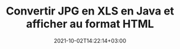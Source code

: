 ---
############################# Static ############################
layout: "autogen-gist"
date: 2021-10-02T14:22:14+03:00
draft: false
path: "fr/total/java/conversion/jpg-to-xls/"
other_out_formats: "PDF DOCX DOT DOTX DOTM TXT RTF HTML MHTML XLS XLSX XLSM XLT XLTX XLTM DIF PPT PPTX PPS PPSX POT POTX POTM ODT OTT EMZ WMZ SVGZ TEX DCM WMF BMP PNG GIF JPEG TIFF"
ad_headline: "Conversion Java JPG vers XLS"
ad_description: "API de conversion de documents JPG vers XLS pour Java | Plus de 100 formats de fichiers pris en charge"

############################# Head ############################
head_title: "Convertir JPG en XLS dans les applications Java et J2SE"
head_description: "Bibliothèque de conversion de documents Java pour convertir JPG en XLS et plus de 100 autres formats de fichiers dans les applications Java et J2SE. Affichez le document XLS converti en tant que visualiseur HTML."

############################# Header ############################
title: "Convertir JPG en XLS en Java et afficher au format HTML"
description: "Convertissez par programme JPG en XLS dans les applications Java et J2SE à l'aide d'options de manipulation de documents flexibles pour personnaliser le document résultant. Convertissez le document complet ou certaines pages spécifiques en fonction des numéros de page ou des plages de pages sélectives à l'aide de la bibliothèque de conversion Java JPG vers XLS."

############################# SubMenu ############################
submenu:
    enable: false

############################# Content ############################
content:
    enable: true
    block:
    - title_left: "Comment convertir JPG en XLS en Java"
      content_left: |
          Exécutez le fichier JPG vers XLS conversion en Java en trois étapes simples. Affichez le document converti au format HTML sans aucune dépendance à un logiciel externe.

          -   Créez une nouvelle instance de la classe **Converter** et chargez le fichier JPG
          -   Définissez **ConvertOptions** pour le type de document XLS
          -   Appelez la méthode **Convert** de l'instance de classe **Converter** pour conversion en XLS
          -   Définir les options du visualiseur HTML
          -   Créez un objet **Viewer** pour afficher le XLS converti au format HTML
          
      title_right: "Téléchargements et instructions d'installation"
      content_right: |
          Vous avez besoin des espaces de noms `GroupDocs.Conversion` et `GroupDocs.Viewer` pour convertir entre plus de 100 documents et formats de fichiers image tels que PDF, Microsoft Word, Excel, PowerPoint, Project, Visio, Outlook, HTML et diagrammes. Découvrez d'autres [API Java pour les documents Office](https://products.conholdate.com/total/java/) proposés par Conholdate.Total.
          
          Obtenez les fichiers d'assemblage respectifs à partir des [téléchargements](https://downloads.conholdate.com/total/java) ou récupérez l'ensemble du package à partir de [Maven](https://repository.conholdate.com/webapp/#/artifacts/browse/tree/General/repo) pour ajouter `Conholdate.Total` directement dans votre espace de travail.
          
      gisthash: "675fd7fb45acf595fd9f872593eb2899"
      gistfile: "word-to-pdf-conversion.java"
          
    - title_left: "Convertir JPG protégé par mot de passe en XLS"
      content_left: |
          Chargez et convertissez avec précision des documents protégés par un mot de passe dans vos applications basées sur Java. L'API de conversion de format de fichier prend également en charge le rendu de documents distants à partir de différentes sources, notamment S3, Blob, FTP, Stream, URL ou un disque local.

          -   Créer une nouvelle instance de la classe **Converter** et transmettre le chemin du document source
          -   Instanciez la classe **ConvertOptions** appropriée, par ex. (**PdfConvertOptions**, **WordProcessingConvertOptions**, **SpreadsheetConvertOptions** etc.)
          -   Appelez la méthode **convert** de l'instance de classe **Converter** et transmettez le nom de fichier du document converti
        
      title_right: "Extraction d'informations sur les documents sources"
      content_right: |
          La fonction d'extraction d'informations sur les documents permet non seulement d'obtenir les informations de base sur le fichier du document source, mais elle prend également en charge l'extraction de certaines informations précieuses spécifiques au format de fichier, telles que les dates de début et de fin du projet d'un fichier Microsoft Project, toute restriction d'impression sur un document PDF, liste des dossiers contenus dans un fichier de données Outlook, etc. 

          Convertissez les formats de fichiers de documents populaires sur différents systèmes d'exploitation tels que Windows, Linux ou macOS tout en utilisant des environnements de développement tels que NetBeans, IntelliJ IDEA et Eclipse.
          
      gisthash: "35e23082b8fa43502d6784c38947eef1"
      gistfile: "password-protected-word-document-to-pdf-conversion.java"

    - title_left: "Convertir des pages Word spécifiques en PDF en Java"
      content_left: |
          L'API de conversion de documents Java vous permet de choisir des pages sélectionnées dans le document source et de les convertir avec précision au format de document pris en charge. L'exemple de code ci-dessous montre comment convertir les 1ère et 4ème pages d'un document Word en fichier PDF résultant.

          -   Créez une nouvelle instance de la classe **Converter** et chargez le document d'entrée (Word)
          -   Instanciez la classe **ConvertOptions** appropriée, par ex. (**PdfConvertOptions**, **WordProcessingConvertOptions**, **SpreadsheetConvertOptions**, etc.)
          -   Définissez la propriété **setPages** de l'instance **ConvertOptions** et mentionnez le numéro de page spécifique à convertir
          -   Appelez la méthode **convert** de l'instance de classe **Converter** et transmettez le nom de fichier (PDF) pour le document converti
        
      title_right: "Mise en cache des résultats des documents convertis"
      content_right: |
          Dans certains cas, la taille du document converti est plus grande et la conversion prend du temps. La bibliothèque de conversion de documents offre la fonction de mise en cache pour gérer efficacement de telles situations et accélérer le processus de conversion répétitif. Activez l'interface ICache pour qu'elle fonctionne avec l'implémentation du cache personnalisé à l'aide du point d'extension et contrôlez la conversion du cache, comme vous le souhaitez.

          Le résultat de la conversion est enregistré sur le lecteur local par défaut, mais tout type de stockage de cache peut être pris en charge en implémentant les interfaces appropriées telles qu'Amazon S3, Dropbox, Google Drive, Windows Azure, Reddis ou tout autre.
          
      gisthash: "98e5756c4d2150212f5abd2eb2067059"
      gistfile: "convert-specific-word-document-pages-to-pdf.java"
############################# About Formats ############################
about_formats:
    enable: false
############################# More Formats ############################
more_formats:
    enable: true
    auto: false
    other_out_formats: PDF DOCX DOT DOTX DOTM TXT RTF HTML MHTML XLS XLSX XLSM XLT XLTX XLTM DIF PPT PPTX PPS PPSX POT POTX POTM ODT OTT EMZ WMZ SVGZ TEX DCM WMF BMP PNG GIF JPEG TIFF
############################# Back to top ###############################
back_to_top:
  enable: true
---